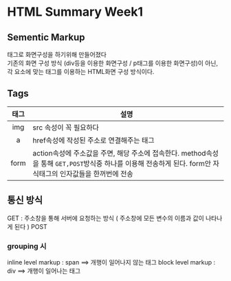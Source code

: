 # HTML Summary Week1
## Sementic Markup
태그로 화면구성을 하기위해 만들어졌다<br>
기존의 화면 구성 방식 (div등을 이용한 화면구성 / p태그를 이용한 화면구성)이 아닌, 각 요소에 맞는 태그를 이용하는 HTML화면 구성 방식이다.

## Tags

|태그|설명|
|:--:|--|
|img|src 속성이 꼭 필요하다|
|a|href속성에 작성된 주소로 연결해주는 태그|
|form|action속성에 주소값을 주면, 해당 주소에 접속한다. method속성을 통해 `GET,POST`방식중 하나를 이용해 전송하게 된다. form안 자식태그의 인자값들을 한꺼번에 전송|


## 통신 방식
GET : 주소창을 통해 서버에 요청하는 방식 ( 주소창에 모든 변수의 이름과 값이 나타나게 된다 )
POST


### grouping 시
inline level markup : span ==> 개행이 일어나지 않는 태그
block level markup : div    ==> 개행이 일어나는 태그
